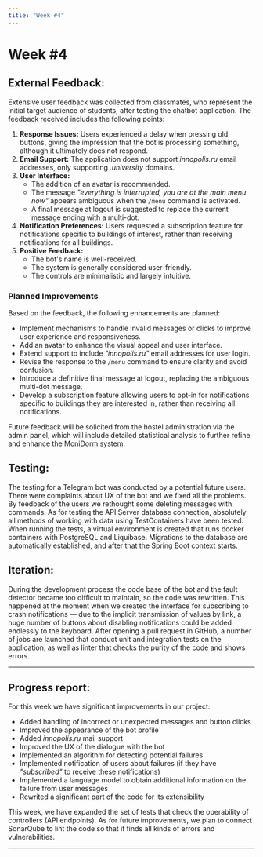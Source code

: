 ```yaml
---
title: "Week #4"
---
```


# **Week #4**

## **External Feedback**:

Extensive user feedback was collected from classmates, who represent the initial target audience of students, after testing the chatbot application. The feedback received includes the following points:

1. **Response Issues:** Users experienced a delay when pressing old buttons, giving the impression that the bot is processing something, although it ultimately does not respond.
2. **Email Support:** The application does not support *innopolis.ru* email addresses, only supporting *.university* domains.
3. **User Interface:**
    - The addition of an avatar is recommended.
    - The message *"everything is interrupted, you are at the main menu now"* appears ambiguous when the `/menu` command is activated.
    - A final message at logout is suggested to replace the current message ending with a multi-dot.
4. **Notification Preferences:** Users requested a subscription feature for notifications specific to buildings of interest, rather than receiving notifications for all buildings.
5. **Positive Feedback:**
    - The bot's name is well-received.
    - The system is generally considered user-friendly.
    - The controls are minimalistic and largely intuitive.

### **Planned Improvements**

Based on the feedback, the following enhancements are planned:

- Implement mechanisms to handle invalid messages or clicks to improve user experience and responsiveness.
- Add an avatar to enhance the visual appeal and user interface.
- Extend support to include *"innopolis.ru"* email addresses for user login.
- Revise the response to the `/menu` command to ensure clarity and avoid confusion.
- Introduce a definitive final message at logout, replacing the ambiguous multi-dot message.
- Develop a subscription feature allowing users to opt-in for notifications specific to buildings they are interested in, rather than receiving all notifications.

Future feedback will be solicited from the hostel administration via the admin panel, which will include detailed statistical analysis to further refine and enhance the MoniDorm system.

## **Testing**:

The testing for a Telegram bot was conducted by a potential future users. There were complaints about UX of the bot and we fixed all the problems. By feedback of the users we rethought some  deleting messages with commands. As for testing the API Server database connection, absolutely all methods of working with data using TestContainers have been tested. When running the tests, a virtual environment is created that runs docker containers with PostgreSQL and Liquibase. Migrations to the database are automatically established, and after that the Spring Boot context starts.

## **Iteration**:

During the development process the code base of the bot and the fault detector became too difficult to maintain, so the code was rewritten. This happened at the moment when we created the interface for subscribing to crash notifications — due to the implicit transmission of values by link, a huge number of buttons about disabling notifications could be added endlessly to the keyboard.
After opening a pull request in GitHub, a number of jobs are launched that conduct unit and integration tests on the application, as well as linter that checks the purity of the code and shows errors.

---

## **Progress report**:

For this week we have significant improvements in our project:

- Added handling of incorrect or unexpected messages and button clicks
- Improved the appearance of the bot profile
- Added *innopolis.ru* mail support
- Improved the UX of the dialogue with the bot
- Implemented an algorithm for detecting potential failures
- Implemented notification of users about failures (if they have *"subscribed"* to receive these notifications)
- Implemented a language model to obtain additional information on the failure from user messages
- Rewrited a significant part of the code for its extensibility

This week, we have expanded the set of tests that check the operability of controllers (API endpoints). As for future improvements, we plan to connect SonarQube to lint the code so that it finds all kinds of errors and vulnerabilities.

---
